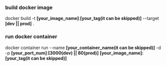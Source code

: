 ### build docker image

docker build -t **\[your_image_name\]**:**\[your_tag(it can be skipped)\]** --target **\[dev || prod\]** .

### run docker container

docker container run --name **\[your_container_name(it can be skipped)\]** -d -p **\[your_port_num\]**:**\[3000(dev) || 80(prod)\]** **\[your_image_name\]:\[your_tag(it can be skipped)\]**
